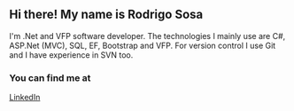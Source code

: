 ## Hi there! My name is Rodrigo Sosa

I'm .Net and VFP software developer. The technologies I mainly use are C#, ASP.Net (MVC), SQL, EF, Bootstrap and VFP. For version control I use Git and I have experience in SVN too.

### You can find me at
[LinkedIn](URL "https://www.linkedin.com/in/rodrigo-marcelo-sosa")
